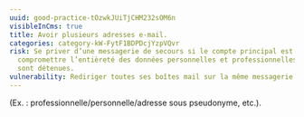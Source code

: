 ```yaml
---
uuid: good-practice-tOzwkJUiTjCHM232sOM6n
visibleInCms: true
title: Avoir plusieurs adresses e-mail.
categories: category-kW-FytF1BDPDcjYzpVQvr
risk: Se priver d’une messagerie de secours si le compte principal est piraté et
  compromettre l’entièreté des données personnelles et professionnelles qui y
  sont détenues.
vulnerability: Rediriger toutes ses boîtes mail sur la même messagerie.
---
```

(Ex. : professionnelle/personnelle/adresse sous pseudonyme, etc.).